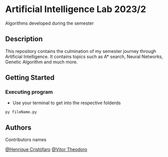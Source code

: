# Artificial Intelligence Lab 2023/2

Algorithms developed during the semester

## Description

This repository contains the culmination of my semester journey through Artificial Intelligence.
It contains topics such as A\* search, Neural Networks, Genetic Algorithm and much more.

## Getting Started

### Executing program

- Use your terminal to get into the respective folderds

```
py fileName.py
```

## Authors

Contributors names

[@Henrique Cristófaro](https://github.com/Riuregan)
[@Vitor Theodoro](https://github.com/VitorTheodoro1)
